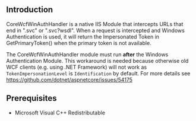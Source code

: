 ## Introduction
CoreWcfWinAuthHandler is a native IIS Module that intercepts URLs that end in ".svc" or ".svc?wsdl". When a request is intercepted and Windows Authentication is used, it will return the Impersonated Token in GetPrimaryToken() when the primary token is not available. 

The CoreWcfWinAuthHandler module must run **after** the Windows Authentication Module.
This workaround is needed because otherwise old WCF clients (e.g. using .NET Framework) will not work as `TokenImpersonationLevel` is `Identification` by default. For more details see https://github.com/dotnet/aspnetcore/issues/54175

## Prerequisites
- Microsoft Visual C++ Redistributable